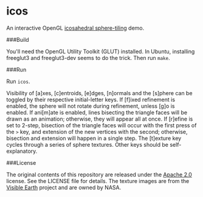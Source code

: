 ﻿icos
====

An interactive OpenGL [icosahedral sphere-tiling](http://kiwi.atmos.colostate.edu/rr/groupPIX/ross/ross1/ross1.html) demo.

###Build

You'll need the OpenGL Utility Toolkit (GLUT) installed. In Ubuntu, installing freeglut3 and freeglut3-dev seems to do the trick. Then run `make`.

###Run

Run `icos`.

Visibility of [a]xes, [c]entroids, [e]dges, [n]ormals and the [s]phere can be toggled by their respective initial-letter keys. If [f]ixed refinement is enabled, the sphere will not rotate during refinement, unless [g]o is enabled. If ani[m]ate is enabled, lines bisecting the triangle faces will be drawn as an animation; otherwise, they will appear all at once. If [r]efine is set to 2-step, bisection of the triangle faces will occur with the first press of the `>` key, and extension of the new vertices with the second; otherwise, bisection and extension will happen in a single step. The [t]exture key cycles through a series of sphere textures. Other keys should be self-explanatory.

###License

The original contents of this repository are released under the [Apache 2.0](http://www.apache.org/licenses/LICENSE-2.0) license. See the LICENSE file for details. The texture images are from the [Visible Earth](http://visibleearth.nasa.gov) project and are owned by NASA.


